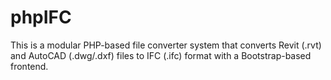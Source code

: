 # phpIFC
This is a modular PHP-based file converter system that converts Revit (.rvt) and AutoCAD (.dwg/.dxf) files to IFC (.ifc) format with a Bootstrap-based frontend.

